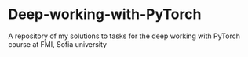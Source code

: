 # Deep-working-with-PyTorch

A repository of my solutions to tasks for the deep working with PyTorch course at FMI, Sofia university
